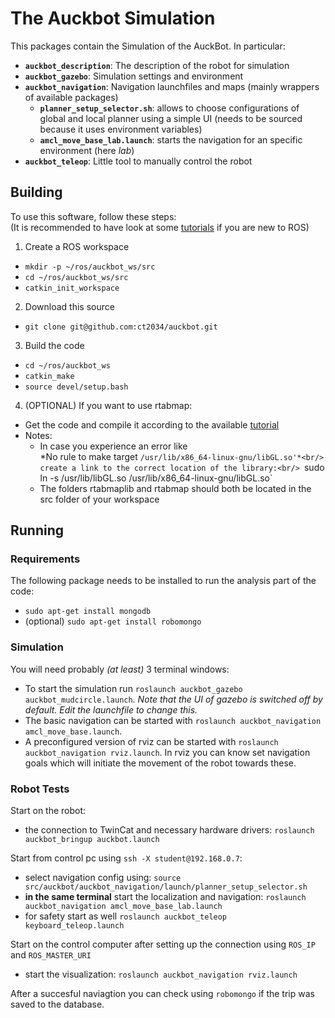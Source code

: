 The Auckbot Simulation
===========

This packages contain the Simulation of the AuckBot. In particular:

- __`auckbot_description`__: The description of the robot for simulation
- __`auckbot_gazebo`__: Simulation settings and environment
- __`auckbot_navigation`__: Navigation launchfiles and maps (mainly wrappers of available packages)
  - __`planner_setup_selector.sh`__: allows to choose configurations of global and local planner using a simple UI (needs to be sourced because it uses environment variables)
  - __`amcl_move_base_lab.launch`__: starts the navigation for an specific environment (here *lab*)
- __`auckbot_teleop`__: Little tool to manually control the robot

## Building

To use this software, follow these steps:<br/>
(It is recommended to have look at some [tutorials](http://wiki.ros.org/ROS/Tutorials) if you are new to ROS)

1. Create a ROS workspace
  - `mkdir -p ~/ros/auckbot_ws/src`
  - `cd ~/ros/auckbot_ws/src`
  - `catkin_init_workspace`
  
2. Download this source
  - `git clone git@github.com:ct2034/auckbot.git`
  
3. Build the code
  - `cd ~/ros/auckbot_ws`
  - `catkin_make`
  - `source devel/setup.bash`

4. (OPTIONAL) If you want to use rtabmap:
  - Get the code and compile it according to the available [tutorial](https://code.google.com/p/rtabmap/wiki/Installation#ROS_version)
  - Notes:
    - In case you experience an error like <br/>
    *No rule to make target `/usr/lib/x86_64-linux-gnu/libGL.so'*<br/>
    create a link to the correct location of the library:<br/>
    `sudo ln -s /usr/lib/libGL.so /usr/lib/x86_64-linux-gnu/libGL.so`
    - The folders rtabmaplib and rtabmap should both be located in the src folder of your workspace
    
## Running

### Requirements

The following package needs to be installed to run the analysis part of the code:<br/>
- `sudo apt-get install mongodb` <br/>
- (optional) `sudo apt-get install robomongo`

### Simulation

You will need probably *(at least)* 3 terminal windows:
- To start the simulation run `roslaunch auckbot_gazebo auckbot_mudcircle.launch`. *Note that the UI of gazebo is switched off by default. Edit the launchfile to change this.* <br/>
- The basic navigation can be started with `roslaunch auckbot_navigation amcl_move_base.launch`. <br/>
- A preconfigured version of rviz can be started with `roslaunch auckbot_navigation rviz.launch`. In rviz you can know set navigation goals which will initiate the movement of the robot towards these.<br/>

### Robot Tests

Start on the robot:
- the connection to TwinCat and necessary hardware drivers: `roslaunch auckbot_bringup auckbot.launch` <br/>

Start from control pc using `ssh -X student@192.168.0.7`:
- select navigation config using: `source src/auckbot/auckbot_navigation/launch/planner_setup_selector.sh`
- **in the same terminal** start the localization and navigation: `roslaunch auckbot_navigation amcl_move_base_lab.launch`
- for safety start as well `roslaunch auckbot_teleop keyboard_teleop.launch`

Start on the control computer after setting up the connection using `ROS_IP` and `ROS_MASTER_URI`
- start the visualization: `roslaunch auckbot_navigation rviz.launch`

After a succesful naviagtion you can check using `robomongo` if the trip was saved to the database.




